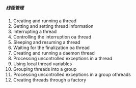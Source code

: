 ##### 线程管理
1. Creating and running a thread
2. Getting and setting thread information
3. Interrupting a thread
4. Controlling the interruption oa thread
5. Sleeping and resuming a thread
6. Waiting for the finalization oa thread
7. Creating and running a daemon thread
8. Processing uncontrolled exceptions in a thread
9. Using local thread variables
10. Grouping threads into a group
11. Processing uncontrolled exceptions in a group othreads
12. Creating threads through a factory
